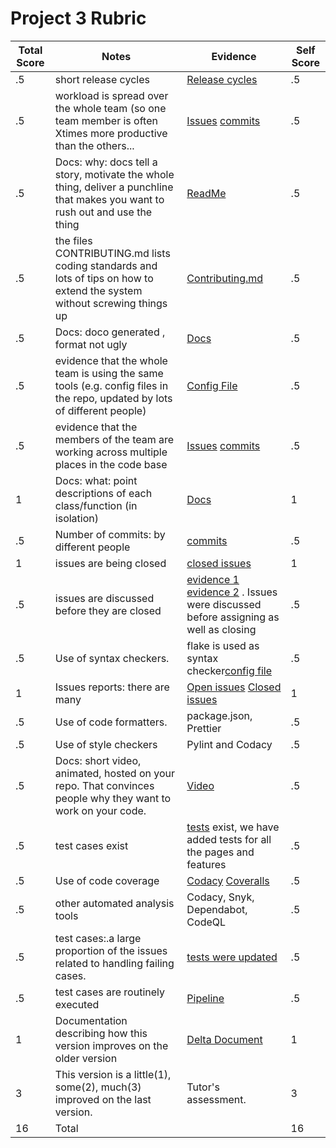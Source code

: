 # Project 3 Rubric
|Total Score|Notes| Evidence|Self Score|
|-----|---------|------|-----|
|.5| short release cycles|[Release cycles]( https://github.com/elric97/feature-hunt/releases)|.5|
|.5| workload is spread over the whole team (so one team member is often Xtimes more productive than the others...|[Issues](https://github.com/elric97/feature-hunt/issues) [commits](https://github.com/elric97/feature-hunt/pulse)|.5|
|.5|Docs: why: docs tell a story, motivate the whole thing, deliver a punchline that makes you want to rush out and use the thing |[ReadMe](https://github.com/elric97/feature-hunt/blob/main/README.md) |.5|
|.5|the files CONTRIBUTING.md lists coding standards and lots of tips on how to extend the system without screwing things up  |[Contributing.md](https://github.com/elric97/feature-hunt/blob/main/CONTRIBUTING.md) |.5|
|.5|Docs: doco generated , format not ugly  |[Docs](https://elric97.github.io/CmyPlot/)|.5|
|.5|evidence that the whole team is using the same tools (e.g. config files in the repo, updated by lots of different people) |[Config File](https://github.com/elric97/feature-hunt/blob/main/package.json) |.5|
|.5|evidence that the members of the team are working across multiple places in the code base |[Issues](https://github.com/elric97/feature-hunt/issues) [commits](https://github.com/elric97/feature-hunt/pulse)|.5|
|1|Docs: what: point descriptions of each class/function (in isolation)  |[Docs](https://elric97.github.io/CmyPlot/)|1|
|.5|Number of commits: by different people  | [commits](https://github.com/elric97/feature-hunt/pulse)|.5|
|1|issues are being closed | [closed issues](https://github.com/elric97/feature-hunt/issues?q=is%3Aissue+is%3Aclosed)|1|
|.5|issues are discussed before they are closed | [evidence 1](https://github.com/elric97/feature-hunt/issues/28) [evidence 2](https://github.com/elric97/feature-hunt/issues/16) . Issues were discussed before assigning as well as closing|.5|
|.5|Use of syntax checkers. | flake is used as syntax checker[config file](https://github.com/ShreeSub/CmyPlot/blob/main/.github/workflows/python-app.yml)|.5|
|1|Issues reports: there are many  |[Open issues](https://github.com/elric97/feature-hunt/issues?q=is%3Aopen+is%3Aissue) [Closed issues](https://github.com/elric97/feature-hunt/issues?q=is%3Aissue+is%3Aclosed)|1|
|.5|Use of code formatters. |package.json, Prettier |.5|
|.5|Use of style checkers |Pylint and Codacy |.5|
|.5|Docs: short video, animated, hosted on your repo. That convinces people why they want to work on your code. |[Video](https://github.com/ShreeSub/CmyPlot#visual-walkthrough)|.5|
|.5|test cases exist  | [tests](https://github.com/elric97/feature-hunt/tree/main/test) exist, we have added tests for all the pages and features|.5|
|.5|Use of code coverage  | [Codacy](https://app.codacy.com/gh/elric97/feature-hunt/dashboard) [Coveralls](https://coveralls.io/github/elric97/feature-hunt) |.5|
|.5|other automated analysis tools  | Codacy, Snyk, Dependabot, CodeQL |.5|
|.5|test cases:.a large proportion of the issues related to handling failing cases. | [tests were updated](https://github.com/elric97/feature-hunt/tree/main/test)|.5|
|.5|test cases are routinely executed |[Pipeline](https://github.com/elric97/feature-hunt/actions)|.5|
|1|Documentation describing how this version improves on the older version|[Delta Document](https://github.com/elric97/feature-hunt/blob/main/Phase_3_Docs/deltaDocument.md)|1| 
|3|This version is a little(1), some(2), much(3) improved on the last version.|Tutor's assessment.|3|
|16| Total||16|
